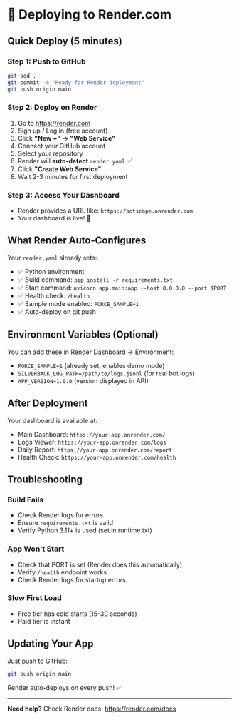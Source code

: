 # 🚀 Deploying to Render.com

## Quick Deploy (5 minutes)

### Step 1: Push to GitHub
```bash
git add .
git commit -m "Ready for Render deployment"
git push origin main
```

### Step 2: Deploy on Render
1. Go to https://render.com
2. Sign up / Log in (free account)
3. Click **"New +"** → **"Web Service"**
4. Connect your GitHub account
5. Select your repository
6. Render will **auto-detect** `render.yaml` ✅
7. Click **"Create Web Service"**
8. Wait 2-3 minutes for first deployment

### Step 3: Access Your Dashboard
- Render provides a URL like: `https://botscope.onrender.com`
- Your dashboard is live! 🎉

## What Render Auto-Configures

Your `render.yaml` already sets:
- ✅ Python environment
- ✅ Build command: `pip install -r requirements.txt`
- ✅ Start command: `uvicorn app.main:app --host 0.0.0.0 --port $PORT`
- ✅ Health check: `/health`
- ✅ Sample mode enabled: `FORCE_SAMPLE=1`
- ✅ Auto-deploy on git push

## Environment Variables (Optional)

You can add these in Render Dashboard → Environment:
- `FORCE_SAMPLE=1` (already set, enables demo mode)
- `SILVERBACK_LOG_PATH=/path/to/logs.jsonl` (for real bot logs)
- `APP_VERSION=1.0.0` (version displayed in API)

## After Deployment

Your dashboard is available at:
- Main Dashboard: `https://your-app.onrender.com/`
- Logs Viewer: `https://your-app.onrender.com/logs`
- Daily Report: `https://your-app.onrender.com/report`
- Health Check: `https://your-app.onrender.com/health`

## Troubleshooting

### Build Fails
- Check Render logs for errors
- Ensure `requirements.txt` is valid
- Verify Python 3.11+ is used (set in runtime.txt)

### App Won't Start
- Check that PORT is set (Render does this automatically)
- Verify `/health` endpoint works
- Check Render logs for startup errors

### Slow First Load
- Free tier has cold starts (15-30 seconds)
- Paid tier is instant

## Updating Your App

Just push to GitHub:
```bash
git push origin main
```

Render auto-deploys on every push! ✅

---

**Need help?** Check Render docs: https://render.com/docs
